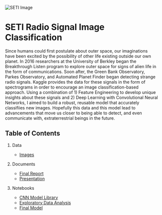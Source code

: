![SETI Image](https://nieznanyswiat.co.uk/wp-content/uploads/2016/05/antena-kosmos.jpg)
# SETI Radio Signal Image Classification

Since humans could first postulate about outer space, our imaginations have been excited by the possibility of other life existing outside our own planet. In 2016 researchers at the University of Berkley began the Breakthrough Listen program to explore outer space for signs of alien life in the form of communications. Soon after, the Green Bank Observatory, Parkes Observatory, and Automated Planet Finder began detecting strange radio signals. Kaggle provides the data for these signals in the form of spectrograms in order to encourage an image classification-based approach. Using a combination of 1) Feature Engineering to develop unique insights about these signals and 2) Deep Learning with Convolutional Neural Networks, I aimed to build a robust, reusable model that accurately classifiies new images. Hopefully this data and this model lead to advancements that move us closer to being able to detect, and even communicate with, extraterrestrial beings in the future.

## **Table of Contents**
1. Data
    - [Images](https://www.kaggle.com/tentotheminus9/seti-data)

2. Documents
    - [Final Report](https://docs.google.com/document/d/14Gic_16qEgUQGUonp4LaZ705UrPasQe-BGcTkaDQsqQ/edit?usp=sharing)
    - [Presentation](https://docs.google.com/presentation/d/1TPcuEFrVLo_sMPPajqpGhc4c2OlM9zEsl6hoXCvYbfs/edit?usp=sharing)
3. Notebooks  
    - [CNN Model Library]()
    - [Exploratory Data Analysis]()
    - [Final Model](https://github.com/maessery/SETI-Radio-Signal-Image-Classification/blob/main/seti-deep-learning-signal-image-processing%20(2).ipynb)



